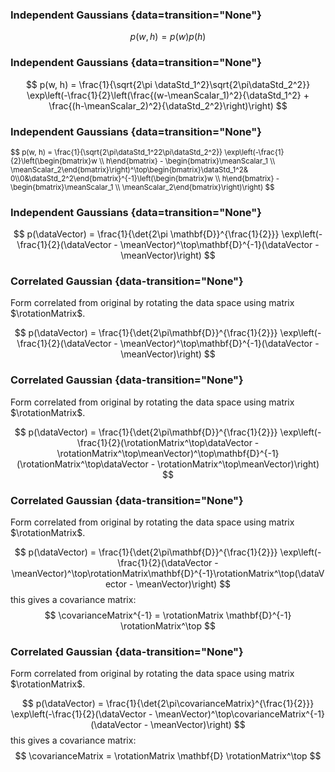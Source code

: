 <!--frame start-->
### Independent Gaussians {data=transition="None"}

$$
p(w, h) = p(w)p(h)
$$
### Independent Gaussians {data=transition="None"}

$$
p(w, h) = \frac{1}{\sqrt{2\pi \dataStd_1^2}\sqrt{2\pi\dataStd_2^2}} \exp\left(-\frac{1}{2}\left(\frac{(w-\meanScalar_1)^2}{\dataStd_1^2} + \frac{(h-\meanScalar_2)^2}{\dataStd_2^2}\right)\right)
$$

### Independent Gaussians {data=transition="None"}

<small>
$$
p(w, h) = \frac{1}{\sqrt{2\pi\dataStd_1^22\pi\dataStd_2^2}} \exp\left(-\frac{1}{2}\left(\begin{bmatrix}w \\ h\end{bmatrix} - \begin{bmatrix}\meanScalar_1 \\ \meanScalar_2\end{bmatrix}\right)^\top\begin{bmatrix}\dataStd_1^2& 0\\0&\dataStd_2^2\end{bmatrix}^{-1}\left(\begin{bmatrix}w \\ h\end{bmatrix} - \begin{bmatrix}\meanScalar_1 \\ \meanScalar_2\end{bmatrix}\right)\right)
$$
</small>

### Independent Gaussians {data=transition="None"}

$$
p(\dataVector) = \frac{1}{\det{2\pi \mathbf{D}}^{\frac{1}{2}}} \exp\left(-\frac{1}{2}(\dataVector - \meanVector)^\top\mathbf{D}^{-1}(\dataVector - \meanVector)\right)
$$

### Correlated Gaussian {data-transition="None"}

Form correlated from original by rotating the data space using matrix
$\rotationMatrix$.

$$
p(\dataVector) = \frac{1}{\det{2\pi\mathbf{D}}^{\frac{1}{2}}} \exp\left(-\frac{1}{2}(\dataVector - \meanVector)^\top\mathbf{D}^{-1}(\dataVector - \meanVector)\right)
$$

### Correlated Gaussian {data-transition="None"}

Form correlated from original by rotating the data space using matrix
$\rotationMatrix$.

$$
p(\dataVector) = \frac{1}{\det{2\pi\mathbf{D}}^{\frac{1}{2}}} \exp\left(-\frac{1}{2}(\rotationMatrix^\top\dataVector - \rotationMatrix^\top\meanVector)^\top\mathbf{D}^{-1}(\rotationMatrix^\top\dataVector - \rotationMatrix^\top\meanVector)\right)
$$

### Correlated Gaussian {data-transition="None"}

Form correlated from original by rotating the data space using matrix
$\rotationMatrix$.

$$
p(\dataVector) = \frac{1}{\det{2\pi\mathbf{D}}^{\frac{1}{2}}} \exp\left(-\frac{1}{2}(\dataVector - \meanVector)^\top\rotationMatrix\mathbf{D}^{-1}\rotationMatrix^\top(\dataVector - \meanVector)\right)
$$
this gives a covariance matrix: 
$$
\covarianceMatrix^{-1} = \rotationMatrix \mathbf{D}^{-1} \rotationMatrix^\top
$$

### Correlated Gaussian {data-transition="None"}

Form correlated from original by rotating the data space using matrix
$\rotationMatrix$.

$$
p(\dataVector) = \frac{1}{\det{2\pi\covarianceMatrix}^{\frac{1}{2}}} \exp\left(-\frac{1}{2}(\dataVector - \meanVector)^\top\covarianceMatrix^{-1} (\dataVector - \meanVector)\right)
$$
this gives a covariance matrix: 
$$
\covarianceMatrix = \rotationMatrix \mathbf{D} \rotationMatrix^\top
$$
